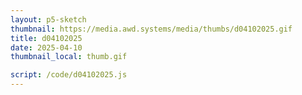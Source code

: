 ```yaml
---
layout: p5-sketch
thumbnail: https://media.awd.systems/media/thumbs/d04102025.gif
title: d04102025
date: 2025-04-10
thumbnail_local: thumb.gif

script: /code/d04102025.js
---
```

